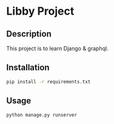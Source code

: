 # Libby Project

## Description

This project is to learn Django & graphql.

## Installation

```bash
pip install -r requirements.txt
```

## Usage

```bash
python manage.py runserver
```

